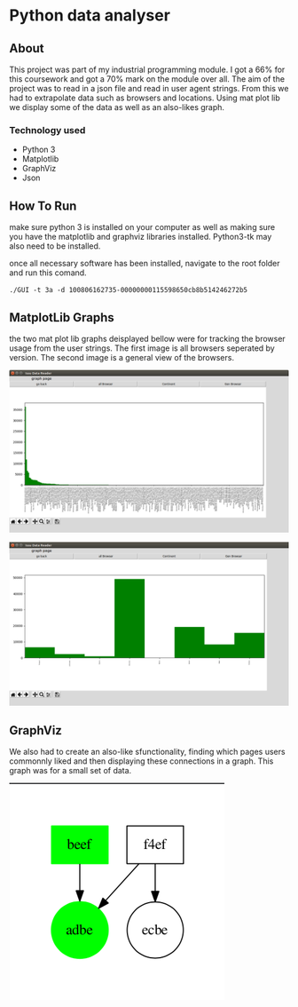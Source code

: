 # Python data analyser
## About
This project was part of my industrial programming module. I got a 66% for this coursework and got a 70% mark on the module over all. The aim of the project was to read in a json file and read in user agent strings. From this we had to extrapolate data such as browsers and locations. Using mat plot lib we display some of the data as well as an also-likes graph.

### Technology used
* Python 3
* Matplotlib
* GraphViz
* Json 

## How To Run
make sure python 3 is installed on your computer as well as making sure you have the matplotlib and graphviz libraries installed. Python3-tk may also need to be installed.

once all necessary software has been installed, navigate to the root folder and run this comand.
	
	./GUI -t 3a -d 100806162735-00000000115598650cb8b514246272b5




## MatplotLib Graphs
the two mat plot lib graphs deisplayed bellow were for tracking the browser usage from the user strings. The first image is all browsers seperated by version. The second image is a general view of the browsers.

![](screenshots/all-browser.png)

![](screenshots/gen-browser.png)

## GraphViz
We also had to create an also-like sfunctionality, finding which pages users commonnly liked and then displaying these connections in a graph. This graph was for a small set of data.

![](screenshots/graph-viz.png) 